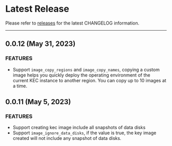 # Latest Release

Please refer to [releases](https://github.com/kingsoftcloud/packer-plugin-ksyun/releases) for the latest CHANGELOG information.

---
## 0.0.12 (May 31, 2023)

### FEATURES

* Support `image_copy_regions` and `image_copy_names`, copying a custom image helps you quickly deploy the operating environment of the current KEC instance to another region. You can copy up to 10 images at a time.


## 0.0.11 (May 5, 2023)

### FEATURES
* Support creating kec image include all snapshots of data disks
* Support `image_ignore_data_disks`, if the value is true, the key image created will not include any snapshot of data disks.
